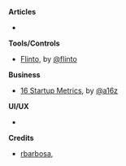 **Articles**

* 


**Tools/Controls**

* [Flinto](https://www.flinto.com/mac), by [@flinto](https://twitter.com/flinto)


**Business**

* [16 Startup Metrics](http://a16z.com/2015/08/21/16-metrics/), by [@a16z](https://twitter.com/a16z)


**UI/UX**

* 




**Credits**

*  [rbarbosa](https://github.com/rbarbosa),
